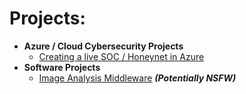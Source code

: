 <h1>Projects:</h1>

- <b>Azure / Cloud Cybersecurity Projects</b>
  - [Creating a live SOC / Honeynet in Azure](https://github.com/zaxmaya/Azure-SOC)
- <b>Software Projects</b>
  - [Image Analysis Middleware](https://github.com/joshmadakor1/4chan-Image-Analysis-Middleware-C964) <b><i>(Potentially NSFW)</b></i>



